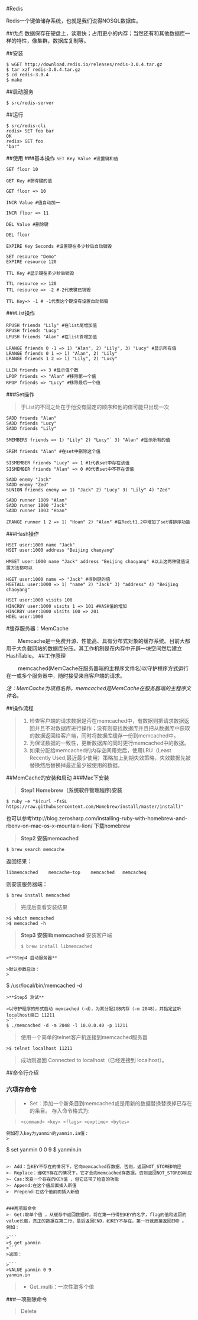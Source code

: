 #Redis

Redis一个键值储存系统，也就是我们说得NOSQL数据库。

##优点
数据保存在硬盘上，读取快；占用更小的内存；当然还有和其他数据库一样的特性，像集群，数据库复制等。

##安装
```shell
$ wGET http://download.redis.io/releases/redis-3.0.4.tar.gz
$ tar xzf redis-3.0.4.tar.gz
$ cd redis-3.0.4
$ make
```
##启动服务
```shell
$ src/redis-server
```

##运行
```shell
$ src/redis-cli
redis> SET foo bar
OK
redis> GET foo
"bar"
```

##使用
###基本操作
`SET Key Value #设置键和值`

`SET floor 10`

`GET Key #获得键的值`

`GET floor => 10`

`INCR Value #值自动加一`

`INCR floor => 11`

`DEL Value #删除键`

`DEL floor`

`EXPIRE Key Seconds #设置键在多少秒后自动销毁`

```
SET resource "Demo"
EXPIRE resource 120
```

`TTL Key #显示键在多少秒后销毁`

```
TTL resource => 120
TTL resource => -2 #-2代表键已销毁
```

`TTL Key=> -1 # -1代表这个键没有设置自动销毁`

###List操作

```
RPUSH friends "Lily" #在list尾增加值
RPUSH friends "Lucy"
LPUSH friends "Alan" #在list首增加值

LRANGE friends 0 -1 => 1) "Alan", 2) "Lily", 3) "Lucy" #显示所有值
LRANGE friends 0 1 => 1) "Alan", 2) "Lily"
LRANGE friends 1 2 => 1) "Lily", 2) "Lucy"

LLEN friends => 3 #显示值个数
LPOP friends => "Alan" #移除第一个值
RPOP friends => "Lucy" #移除最后一个值
```
###Set操作
>于List的不同之处在于他没有固定的顺序和他的值可能只出现一次

```
SADD friends "Alan"
SADD friends "Lucy"
SADD friends "Lily"

SMEMBERS friends => 1) "Lily" 2) "Lucy"` 3) "Alan" #显示所有的值

SREM friends "Alan" #在set中删除这个值

SISMEMBER friends "Lucy" => 1 #1代表set中存在该值
SISMEMBER friends "Alan" => 0 #0代表set中不存在该值

SADD enemy "Jack"
SADD enemy "Zed"
SUNION friends enemy => 1) "Jack" 2) "Lucy" 3) "Lily" 4) "Zed"

SADD runner 1009 "Alan"
SADD runner 1000 "Jack"
SADD runner 1003 "Hoan"

ZRANGE runner 1 2 => 1) "Hoan" 2) "Alan" #在Redit1.2中增加了set得排序功能
```
###Hash操作
```
HSET user:1000 name "Jack"
HSET user:1000 address "Beijing chaoyang"

HMSET user:1000 name "Jack" address "Beijing chaoyang" #以上这两种键值设置方法都可以

HGET user:1000 name => "Jack" #得到键的值
HGETALL user:1000 => 1) "name" 2) "Jack" 3) "address" 4) "Beijing chaoyang"

HSET user:1000 visits 100
HINCRBY user:1000 visits 1 => 101 #HASH值的增加
HINCRBY user:1000 visits 100 => 201
HDEL user:1000
```


#缓存服务器：MemCache

&emsp;&emsp; Memcache是一免费开源、性能高、具有分布式对象的缓存系统。目前大都用于大负载网站的数据库分压。其工作机制是在内存中开辟一块空间然后建立HashTable。
##工作原理

&emsp;&emsp; memcached(MemCache在服务器端的主程序文件名)以守护程序方式运行在一或多个服务器中，随时接受来自客户端的请求。

*注：MemCache为项目名称，memcached是MemCache在服务器端的主程序文件名。*

##操作流程

>1. 检查客户端的请求数据是否在memcached中，有数据则把请求数据返回并且不对数据库进行操作；没有则查找数据库并且把从数据库中获取的数据返回给客户端，同时将数据库缓存一份到memcached中。
>2. 为保证数据的一致性，更新数据库的同时更行memcached中的数据。
>3. 如果分配给memcached的内存空间用完后，使用LRU（Least Recently Used,最近最少使用）策略加上到期失效策略，失效数据先被替换然后替换掉最近最少被使用的数据。

##MemCache的安装和启动
###Mac下安装
>**Step1 Homebrew（系统软件管理程序)安装**
>
```
$ ruby -e "$(curl -fsSL https://raw.githubusercontent.com/Homebrew/install/master/install)"
```
也可以参考http://blog.zerosharp.com/installing-ruby-with-homebrew-and-rbenv-on-mac-os-x-mountain-lion/ 下载homebrew

>**Step2 安装memcached**
>
```
$ brew search memcache
```
返回结果：
>
```
libmemcached    memcache-top    memcached   memcacheq
```
则安装服务器端：
>
```
$ brew install memcached
```
>完成后查看安装结果
>
```
>$ which memcached
>$ memcached -h
```
>**Step3 安装libmemcached**
>安装客户端
>```
>$ brew install libmemcached
```
>**Step4 启动服务器**

>默认参数启动：
>
```
$ /usr/local/bin/memcached -d
```
>**Step5 测试**

>以守护程序的形式启动 memcached（-d），为其分配2GB内存（-m 2048），并指定监听 localhost端口 11211
>```
$ ./memcached -d -m 2048 -l 10.0.0.40 -p 11211
```

>使用一个简单的telnet客户机连接到memcached服务器
>
```
>$ telnet localhost 11211
```
>成功则返回 Connected to localhost（已经连接到 localhost）。


##命令行介绍


### 六项存命令

>- Set：添加一个新条目到memcached或是用新的数据替换替换掉已存在的条目。
存入命令格式为:

>```
><command> <key> <flags> <exptime> <bytes>
>
```
例如存入key为yanmin的yanmin.in值：
>
```
$ set yanmin 0 0 9
$ yanmin.in
```

>- Add：当KEY不存在的情况下，它向memcached存数据，否则，返回NOT_STORED响应
>- Replace：当KEY存在的情况下，它才会向memcached存数据，否则返回NOT_STORED响应
>- Cas:改变一个存在的KEY值 ，但它还带了检查的功能
>- Append:在这个值后面插入新值
>- Prepend:在这个值前面插入新值


###两项取命令
>- Get:取单个值 ，从缓存中返回数据时，将在第一行得到KEY的名字，flag的值和返回的value长度，真正的数据在第二行，最后返回END，如KEY不存在，第一行就直接返回END 。
例如：

>```
>$ get yanmin
>```
>返回：

>```
>VALUE yanmin 0 9
yanmin.in
```
>- Get_multi：一次性取多个值

###一项删除命令
>Delete


